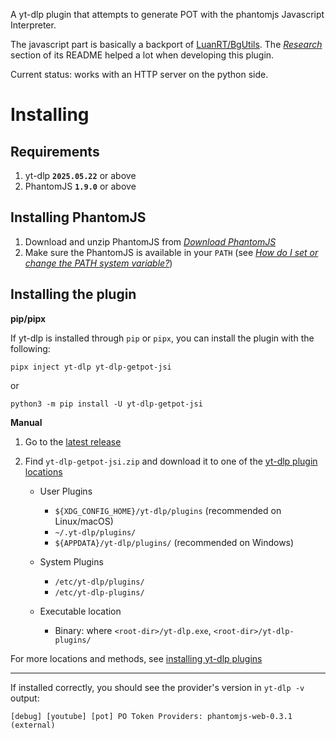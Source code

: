 A yt-dlp plugin that attempts to generate POT with the phantomjs Javascript Interpreter.

The javascript part is basically a backport of [LuanRT/BgUtils](https://github.com/LuanRT/BgUtils). The [_Research_](https://github.com/LuanRT/BgUtils?tab=readme-ov-file#research) section of its README helped a lot when developing this plugin.

Current status: works with an HTTP server on the python side.

# Installing

## Requirements
1. yt-dlp **`2025.05.22`** or above
2. PhantomJS **`1.9.0`** or above

## Installing PhantomJS

1. Download and unzip PhantomJS from [*Download PhantomJS*](<https://phantomjs.org/download.html>)
2. Make sure the PhantomJS is available in your `PATH` (see [*How do I set or change the PATH system variable?*](<https://www.java.com/en/download/help/path.html>))

## Installing the plugin

**pip/pipx**

If yt-dlp is installed through `pip` or `pipx`, you can install the plugin with the following:

```
pipx inject yt-dlp yt-dlp-getpot-jsi
```
or

```
python3 -m pip install -U yt-dlp-getpot-jsi
```

**Manual**

1. Go to the [latest release](<https://github.com/grqz/yt-dlp-getpot-jsi/releases/latest>)
2. Find `yt-dlp-getpot-jsi.zip` and download it to one of the [yt-dlp plugin locations](<https://github.com/yt-dlp/yt-dlp#installing-plugins>)

    - User Plugins
        - `${XDG_CONFIG_HOME}/yt-dlp/plugins` (recommended on Linux/macOS)
        - `~/.yt-dlp/plugins/`
        - `${APPDATA}/yt-dlp/plugins/` (recommended on Windows)
    
    - System Plugins
       -  `/etc/yt-dlp/plugins/`
       -  `/etc/yt-dlp-plugins/`
    
    - Executable location
        - Binary: where `<root-dir>/yt-dlp.exe`, `<root-dir>/yt-dlp-plugins/`

For more locations and methods, see [installing yt-dlp plugins](<https://github.com/yt-dlp/yt-dlp#installing-plugins>)

---

If installed correctly, you should see the provider's version in `yt-dlp -v` output:

    [debug] [youtube] [pot] PO Token Providers: phantomjs-web-0.3.1 (external)
